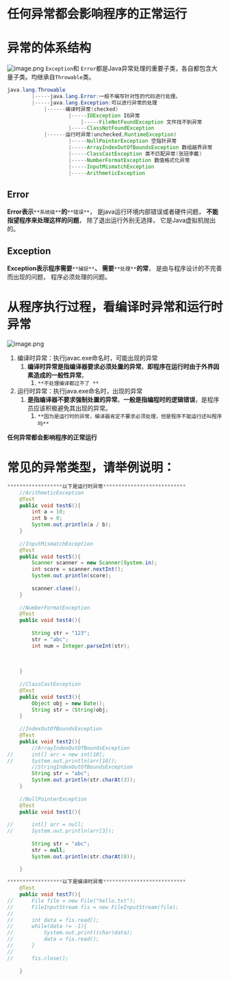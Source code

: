 # **任何异常都会影响程序的正常运行**
# 异常的体系结构
![image.png](https://cdn.nlark.com/yuque/0/2022/png/28932072/1655989495239-59b51592-36f9-4667-8588-9f347af353bd.png#averageHue=%23d6c6c4&clientId=u86feff8b-5359-4&from=paste&height=538&id=ELFm0&originHeight=538&originWidth=397&originalType=binary&ratio=1&rotation=0&showTitle=false&size=83322&status=done&style=none&taskId=u4fd7abf6-b5bf-47e0-8649-c7c74f159b7&title=&width=397)
`Exception`和 `Error`都是Java异常处理的重要⼦类，各⾃都包含⼤量⼦类。均继承自`Throwable`类。
```java
java.lang.Throwable
		|-----java.lang.Error:一般不编写针对性的代码进行处理。
		|-----java.lang.Exception:可以进行异常的处理
			|------编译时异常(checked)
					|-----IOException IO异常
						|-----FileNotFoundException 文件找不到异常
					|-----ClassNotFoundException
			|------运行时异常(unchecked,RuntimeException)
					|-----NullPointerException 空指针异常
					|-----ArrayIndexOutOfBoundsException 数组越界异常
					|-----ClassCastException 类不匹配异常(张冠李戴)
					|-----NumberFormatException 数值格式化异常
					|-----InputMismatchException 
					|-----ArithmeticException
```
## Error
**Error表⽰**`**系统级**`**的**`**错误**`， 是java运⾏环境内部错误或者硬件问题， **不能指望程序来处理这样的问题**， 除了退出运⾏外别⽆选择， 它是Java虚拟机抛出的。
## Exception
**Exception表⽰程序需要**`**捕捉**`**、 需要**`**处理**`**的常**， 是由与程序设计的不完善⽽出现的问题， 程序必须处理的问题。
# 从程序执行过程，看编译时异常和运行时异常
![image.png](https://cdn.nlark.com/yuque/0/2022/png/28932072/1655989506631-0b70a5dc-9c81-4708-a98c-957c4fae7315.png#averageHue=%23faf8f8&clientId=u86feff8b-5359-4&from=paste&height=368&id=u2275e915&originHeight=368&originWidth=242&originalType=binary&ratio=1&rotation=0&showTitle=false&size=5258&status=done&style=none&taskId=u9968f367-f788-4440-85eb-f0ded91de0c&title=&width=242)

1. 编译时异常：执行javac.exe命名时，可能出现的异常
   1. **编译时异常是指编译器要求必须处置的异常**。**即程序在运行时由于外界因素造成的一般性异常**。
      1. `**不处理编译都过不了 **`
2. 运行时异常：执行java.exe命名时，出现的异常
   1. **是指编译器不要求强制处置的异常**。**一般是指编程时的逻辑错误**，是程序员应该积极避免其出现的异常。
      1. `**因为是运行时的异常，编译器肯定不要求必须处理，但是程序不能运行还叫程序吗**`

**任何异常都会影响程序的正常运行**
# 常见的异常类型，请举例说明：
```java
******************以下是运行时异常***************************
	//ArithmeticException
	@Test
	public void test6(){
		int a = 10;
		int b = 0;
		System.out.println(a / b);
	}
	
	//InputMismatchException
	@Test
	public void test5(){
		Scanner scanner = new Scanner(System.in);
		int score = scanner.nextInt();
		System.out.println(score);
		
		scanner.close();
	}
	
	//NumberFormatException
	@Test
	public void test4(){
		
		String str = "123";
		str = "abc";
		int num = Integer.parseInt(str);
		
		
		
	}
	
	//ClassCastException
	@Test
	public void test3(){
		Object obj = new Date();
		String str = (String)obj;
	}
	
	//IndexOutOfBoundsException
	@Test
	public void test2(){
		//ArrayIndexOutOfBoundsException
//		int[] arr = new int[10];
//		System.out.println(arr[10]);
		//StringIndexOutOfBoundsException
		String str = "abc";
		System.out.println(str.charAt(3));
	}
	
	//NullPointerException
	@Test
	public void test1(){
		
//		int[] arr = null;
//		System.out.println(arr[3]);
		
		String str = "abc";
		str = null;
		System.out.println(str.charAt(0));
		
	}
```
```java
******************以下是编译时异常***************************
	@Test
	public void test7(){
//		File file = new File("hello.txt");
//		FileInputStream fis = new FileInputStream(file);
//		
//		int data = fis.read();
//		while(data != -1){
//			System.out.print((char)data);
//			data = fis.read();
//		}
//		
//		fis.close();
		
	}
```

